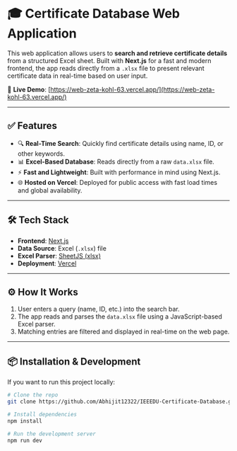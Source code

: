 # 🎓 Certificate Database Web Application

This web application allows users to **search and retrieve certificate details** from a structured Excel sheet. Built with **Next.js** for a fast and modern frontend, the app reads directly from a `.xlsx` file to present relevant certificate data in real-time based on user input.

🔗 **Live Demo**: [https://web-zeta-kohl-63.vercel.app/](https://web-zeta-kohl-63.vercel.app/)

---

## ✅ Features

- 🔍 **Real-Time Search**: Quickly find certificate details using name, ID, or other keywords.
- 📊 **Excel-Based Database**: Reads directly from a raw `data.xlsx` file.
- ⚡ **Fast and Lightweight**: Built with performance in mind using Next.js.
- 🌐 **Hosted on Vercel**: Deployed for public access with fast load times and global availability.

---

## 🛠 Tech Stack

- **Frontend**: [Next.js](https://nextjs.org/)
- **Data Source**: Excel (`.xlsx`) file
- **Excel Parser**: [SheetJS (xlsx)](https://www.npmjs.com/package/xlsx)
- **Deployment**: [Vercel](https://vercel.com/)

---


## ⚙️ How It Works

1. User enters a query (name, ID, etc.) into the search bar.
2. The app reads and parses the `data.xlsx` file using a JavaScript-based Excel parser.
3. Matching entries are filtered and displayed in real-time on the web page.

---

## 📦 Installation & Development

If you want to run this project locally:

```bash
# Clone the repo
git clone https://github.com/Abhijit12322/IEEEDU-Certificate-Database.git

# Install dependencies
npm install

# Run the development server
npm run dev
